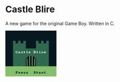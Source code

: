 # Castle Blire
 A new game for the original Game Boy. Written in C.
 
![Title Screen](https://github.com/PixelDud/Castle-Blire/blob/main/backgrounds/title.png?raw=true)

